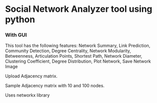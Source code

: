 <h1>Social Network Analyzer tool using python</h1>
<h3>With GUI</h3>

This tool has the following features: Network Summary, Link Prediction, Community Detection, Degree Centrality, 
Network Modularity, Betweenness, Articulation Points, Shortest Path, Network Diameter, Clustering Coefficient, Degree Distribution, Plot Network, Save Network Image

Upload Adjacency matrix. 

Sample Adjacency matrix with 10 and 100 nodes. 

Uses networkx library
